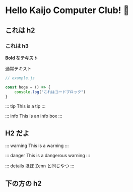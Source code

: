 # Hello Kaijo Computer Club! :tada:

## これは h2

### これは h3

**Bold なテキスト**

通常テキスト

```js
// example.js

const hoge = () => {
    console.log("これはコードブロック")
}
```

::: tip
This is a tip
:::

::: info
This is an info box
:::

## H2 だよ

::: warning
This is a warning
:::

::: danger
This is a dangerous warning
:::

::: details
ほぼ Zenn と同じやつ
:::

## 下の方の h2
